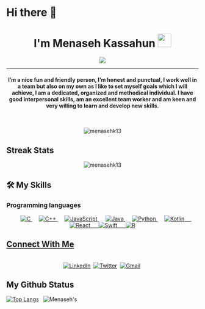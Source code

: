 # Hi there 👋

<h1 align="center">I'm Menaseh Kassahun <img src="https://media.giphy.com/media/hvRJCLFzcasrR4ia7z/giphy.gif" width="35"></h1>
<p align="center">
  <a href="https://github.com/DenverCoder1/readme-typing-svg"><img src="https://readme-typing-svg.herokuapp.com?lines=Computer+Engineering+Student;Full+Stack+Web+Developer;Android+App+Developer;IOS+App+Developer;DS%20|%20AI%20|%20ML%20Enthusiast;Graphic%20Designer;Always%20learning%20new%20things&center=true&width=500&height=50"></a>
</p>
<hr/>
<h4 align="center">I’m a nice fun and friendly person, I’m honest and punctual, I work well in a team but also on my own as I like to set myself goals which I will achieve, I am a dedicated, organized and methodical individual. I have good interpersonal skills, am an excellent team worker and am keen and very willing to learn and develop new skills.</h4>
<br>
<p align="center"> <img src="https://komarev.com/ghpvc/?username=menasehk13&label=Profile%20views&color=0e75b6&style=plastic" alt="menasehk13" /> </p>

## Streak Stats
<p align="center"><img src="https://github-readme-streak-stats.herokuapp.com/?user=menasehk13&theme=algolia" alt="menasehk13"  /></p>


## 🛠️ My Skills

### Programming languages
<p align="center"> 
  &emsp; 
  <a href="https://www.cprogramming.com/" target="_blank"> 
    <img alt="C" src="https://img.shields.io/badge/C-00599C?style=for-the-badge&logo=c&logoColor=white">
  </a> 
  &emsp;
  <a href="https://www.w3schools.com/cpp/" target="_blank"> 
    <img alt="C++" src="https://img.shields.io/badge/C%2B%2B-00599C?style=for-the-badge&logo=c%2B%2B&logoColor=white">
  </a> 
  &emsp;
  <a href="https://developer.mozilla.org/en-US/docs/Web/JavaScript" target="_blank"> 
     <img alt="JavaScript" src="https://img.shields.io/badge/JavaScript-F7DF1E?style=for-the-badge&logo=javascript&logoColor=black">
   </a>
  &emsp;
  <a href="https://www.java.com" target="_blank"> 
    <img alt="Java" src="	https://img.shields.io/badge/Java-ED8B00?style=for-the-badge&logo=java&logoColor=white">
  </a>
  &emsp;
   <a href="https://www.python.org" target="_blank">
    <img alt="Python" src="https://img.shields.io/badge/Python%20-%2314354C.svg?logo=python&logoColor=white">
  </a>
  &emsp;
 <a href="https://developer.android.com/kotlin/learn?gclid=CjwKCAiA1uKMBhAGEiwAxzvX9-rANBxCDjtzAwEQqBUyOkTwcxHZvV8poWrSFQH-ibY2ADdGVgRqvBoCcQwQAvD_BwE&gclsrc=aw.ds" target="_blank">
<img alt="Kotlin" src="https://img.shields.io/badge/Kotlin-0095D5?&style=for-the-badge&logo=kotlin&logoColor=white"
</a>
  &emsp;
   <a href="https://www.r-project.org/">
   <img alt="React" src="https://img.shields.io/badge/React-20232A?style=for-the-badge&logo=react&logoColor=61DAFB"
   </a>
     &emsp;
   <a href="https://www.r-project.org/">
   <img alt="Swift" src="https://img.shields.io/badge/Swift-FA7343?style=for-the-badge&logo=swift&logoColor=white"
   </a>
     &emsp;
   <a href="https://www.r-project.org/">
   <img alt="R" src="https://img.shields.io/badge/R-276DC3?style=for-the-badge&logo=r&logoColor=white"
   </a>
</p>

## Connect With Me
<p align="center">
<br>
<a href="https://www.linkedin.com/in/menaseh-kassahun-191976224/"><img src="https://img.shields.io/badge/linkedin-%230077B5.svg?&style=for-the-badge&logo=linkedin&logoColor=white" alt="LinkedIn" /></a>&nbsp;
<a href="https://twitter.com/KassahunMenaseh"><img src="https://img.shields.io/badge/Twitter-1DA1F2?style=for-the-badge&logo=twitter&logoColor=white" alt="Twitter" /></a>&nbsp;
<a href="mailto:menasehk38@gmail.com?subject=Hola%20Jiji"><img src="https://img.shields.io/badge/gmail-%23D14836.svg?&style=for-the-badge&logo=gmail&logoColor=white" alt="Gmail"/></a>&nbsp;

## My Github Status

[![Top Langs](https://github-readme-stats.vercel.app/api/top-langs/?username=menasehk13&theme=dracula)](https://github.com/menasehk13/github-readme-stats)
&nbsp;
![Menaseh's](https://github-readme-stats.vercel.app/api?username=menasehk13&count_private=true&theme=radical)

